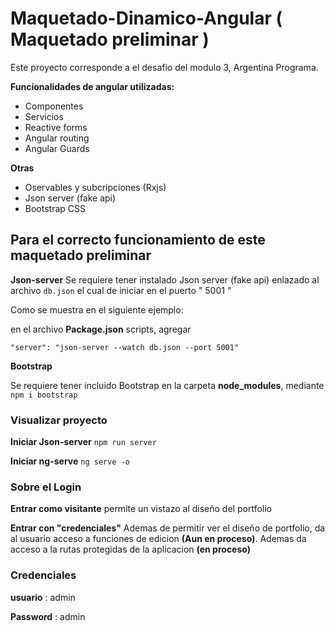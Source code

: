 # Maquetado-Dinamico-Angular ( Maquetado preliminar )

Este proyecto corresponde a el desafio del modulo 3, Argentina Programa.

**Funcionalidades de angular utilizadas:**
* Componentes
* Servicios
* Reactive forms
* Angular routing
* Angular Guards

**Otras**
* Oservables y subcripciones (Rxjs)
* Json server (fake api)
* Bootstrap CSS

## Para el correcto funcionamiento de este maquetado preliminar

**Json-server**
Se requiere tener instalado Json server (fake api) enlazado al archivo `db.json` el cual de iniciar en el puerto " 5001 "

Como se muestra en el siguiente ejemplo:

en el archivo **Package.json** scripts, agregar

`"server": "json-server --watch db.json --port 5001"`

**Bootstrap**

Se requiere tener incluido Bootstrap en la carpeta **node_modules**, mediante `npm i bootstrap`  
### Visualizar proyecto

**Iniciar Json-server**
`npm run server`

**Iniciar ng-serve**
`ng serve -o`

### Sobre el Login

**Entrar como visitante**
permite un vistazo al diseño del portfolio

**Entrar con "credenciales"**
Ademas de permitir ver el diseño de portfolio, da al usuario acceso a funciones de edicion **(Aun en proceso)**. Ademas da acceso a la rutas protegidas de la aplicacion **(en proceso)** 

### Credenciales

**usuario** : admin

**Password** : admin
